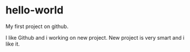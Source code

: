 # hello-world
My first project on github.

I like Github and i working on new project.
New project is very smart and i like it.
